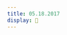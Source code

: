 ```yaml
---
title: 05.18.2017
display: 🚥
---
```

<script src="../js/three.js"></script>

<script src="../js/Detector.js"></script>
<script src="../js/TrackballControls.js"></script>
<script src="../js/controls/DeviceOrientationControls.js"></script>
<script src="../js/controls/OrbitControls.js"></script>
<script src="../js/effects/StereoEffect.js"></script>
<script src="../js/loaders/PLYLoader.js"></script>
<script src="../js/stats.min.js"></script>
<script src="../js/utils/dat.gui.min.js"></script>
<script src="../js/utils/orientation.js"></script>

<script src="../js/utils/noise.js"></script>
<script src="../js/postprocessing/EffectComposer.js"></script>
<script src="../js/postprocessing/RenderPass.js"></script>
<script src="../js/postprocessing/MaskPass.js"></script>
<script src="../js/postprocessing/ShaderPass.js"></script>
<script src="../js/shaders/CopyShader.js"></script>
<script src="../js/shaders/FXAAShader.js"></script>
<script src="../js/shaders/ConvolutionShader.js"></script>
<script src="../js/shaders/LuminosityHighPassShader.js"></script>
<script src="../js/postprocessing/UnrealBloomPass.js"></script>

<script id="vshader" type="x-shader/x-vertex">
    precision highp float;
    uniform mat4 modelViewMatrix;
    uniform mat4 projectionMatrix;
    uniform float time;

    attribute vec3 position;
    attribute vec2 uv;
    attribute vec3 translate;

    varying vec2 vUv;
    varying float vScale;

    float rand(vec2 co){
        return fract(sin(dot(co.xy ,vec2(12.9898,78.233))) * 43758.5453);
    }

    void main() {

        vec4 mvPosition = modelViewMatrix * vec4( translate, 1.0 );
        vec3 trTime = vec3(translate.x + time,translate.y + time,translate.z + time);
        trTime *= .001;
        trTime *= rand(mvPosition.xy);
        float scale =  sin( trTime.x * 2.1 ) + sin( trTime.y * 3.2 ) + sin( trTime.z * 4.3 );
        vScale = scale;
        //scale = scale * 10.0 + 10.0;
        mvPosition.xyz += position * vScale;
        vUv = uv;
        gl_Position = projectionMatrix * mvPosition;

    }
</script>
<script id="fshader" type="x-shader/x-fragment">
    precision highp float;

    uniform sampler2D map;

    varying vec2 vUv;
    varying float vScale;

    // HSL to RGB Convertion helpers
    vec3 HUEtoRGB(float H){
        H = mod(H,1.0);
        float R = abs(H * 6.0 - 3.0) - 1.0;
        float G = 2.0 - abs(H * 6.0 - 2.0);
        float B = 2.0 - abs(H * 6.0 - 4.0);
        return clamp(vec3(R,G,B),0.0,1.0);
    }

    vec3 HSLtoRGB(vec3 HSL){
        vec3 RGB = HUEtoRGB(HSL.x);
        float C = (1.0 - abs(2.0 * HSL.z - 1.0)) * HSL.y;
        return (RGB - 0.5) * C + HSL.z;
    }

    void main() {
        vec4 diffuseColor = texture2D( map, vUv );
        gl_FragColor = vec4( diffuseColor.xyz * HSLtoRGB(vec3(vScale/5.0, 1.0, 0.5)), diffuseColor.w );

        if ( diffuseColor.w < 0.5 ) discard;
    }
</script>

<div id="container"></div>

<script src="../js/day8.js"></script>
